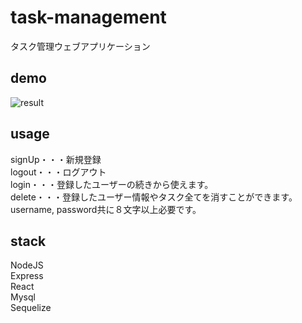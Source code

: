# task-management
タスク管理ウェブアプリケーション  
## demo
![result](https://raw.github.com/wiki/ryusei1068/task-management/images/mcbcc-2byvn.gif)

## usage
signUp・・・新規登録  
logout・・・ログアウト  
login・・・登録したユーザーの続きから使えます。  
delete・・・登録したユーザー情報やタスク全てを消すことができます。  
username, password共に８文字以上必要です。  
  
## stack
NodeJS  
Express  
React  
Mysql  
Sequelize  
